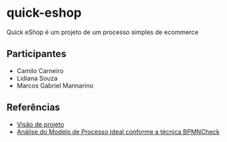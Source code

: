 # quick-eshop

Quick eShop é um projeto de um processo simples de ecommerce

## Participantes

- Camilo Carneiro
- Lidiana Souza
- Marcos Gabriel Mannarino

## Referências

- [Visão de projeto](https://docs.google.com/document/d/1eQCjoYc6cyeB-aJajAHH-P6gpH1eriYS/edit?usp=sharing&ouid=114250283847731827420&rtpof=true&sd=true)
- [Análise do Modelo de Processo Ideal conforme a técnica BPMNCheck](https://docs.google.com/document/d/1e6pVpCPCrZLzIwcx27L379Um84GzykhXeIQ4cAE-Aw8/edit?usp=sharing)
